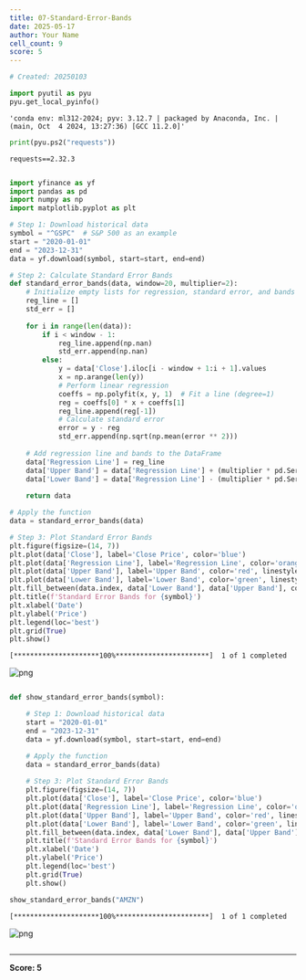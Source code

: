 ```yaml
---
title: 07-Standard-Error-Bands
date: 2025-05-17
author: Your Name
cell_count: 9
score: 5
---
```


```python
# Created: 20250103
```


```python
import pyutil as pyu
pyu.get_local_pyinfo()
```




    'conda env: ml312-2024; pyv: 3.12.7 | packaged by Anaconda, Inc. | (main, Oct  4 2024, 13:27:36) [GCC 11.2.0]'




```python
print(pyu.ps2("requests"))
```

    requests==2.32.3
    



```python

```


```python
import yfinance as yf
import pandas as pd
import numpy as np
import matplotlib.pyplot as plt

# Step 1: Download historical data
symbol = "^GSPC"  # S&P 500 as an example
start = "2020-01-01"
end = "2023-12-31"
data = yf.download(symbol, start=start, end=end)

# Step 2: Calculate Standard Error Bands
def standard_error_bands(data, window=20, multiplier=2):
    # Initialize empty lists for regression, standard error, and bands
    reg_line = []
    std_err = []
    
    for i in range(len(data)):
        if i < window - 1:
            reg_line.append(np.nan)
            std_err.append(np.nan)
        else:
            y = data['Close'].iloc[i - window + 1:i + 1].values
            x = np.arange(len(y))
            # Perform linear regression
            coeffs = np.polyfit(x, y, 1)  # Fit a line (degree=1)
            reg = coeffs[0] * x + coeffs[1]
            reg_line.append(reg[-1])
            # Calculate standard error
            error = y - reg
            std_err.append(np.sqrt(np.mean(error ** 2)))
    
    # Add regression line and bands to the DataFrame
    data['Regression Line'] = reg_line
    data['Upper Band'] = data['Regression Line'] + (multiplier * pd.Series(std_err))
    data['Lower Band'] = data['Regression Line'] - (multiplier * pd.Series(std_err))
    
    return data

# Apply the function
data = standard_error_bands(data)

# Step 3: Plot Standard Error Bands
plt.figure(figsize=(14, 7))
plt.plot(data['Close'], label='Close Price', color='blue')
plt.plot(data['Regression Line'], label='Regression Line', color='orange', linestyle='-')
plt.plot(data['Upper Band'], label='Upper Band', color='red', linestyle='--')
plt.plot(data['Lower Band'], label='Lower Band', color='green', linestyle='--')
plt.fill_between(data.index, data['Lower Band'], data['Upper Band'], color='gray', alpha=0.2)
plt.title(f'Standard Error Bands for {symbol}')
plt.xlabel('Date')
plt.ylabel('Price')
plt.legend(loc='best')
plt.grid(True)
plt.show()
```

    [*********************100%***********************]  1 of 1 completed



    
![png](/mlnotes/images/07-standard-error-bands_4_1.png)
    



```python

```


```python
def show_standard_error_bands(symbol):

    # Step 1: Download historical data
    start = "2020-01-01"
    end = "2023-12-31"
    data = yf.download(symbol, start=start, end=end)

    # Apply the function
    data = standard_error_bands(data)
    
    # Step 3: Plot Standard Error Bands
    plt.figure(figsize=(14, 7))
    plt.plot(data['Close'], label='Close Price', color='blue')
    plt.plot(data['Regression Line'], label='Regression Line', color='orange', linestyle='-')
    plt.plot(data['Upper Band'], label='Upper Band', color='red', linestyle='--')
    plt.plot(data['Lower Band'], label='Lower Band', color='green', linestyle='--')
    plt.fill_between(data.index, data['Lower Band'], data['Upper Band'], color='gray', alpha=0.2)
    plt.title(f'Standard Error Bands for {symbol}')
    plt.xlabel('Date')
    plt.ylabel('Price')
    plt.legend(loc='best')
    plt.grid(True)
    plt.show()
```


```python
show_standard_error_bands("AMZN")
```

    [*********************100%***********************]  1 of 1 completed



    
![png](/mlnotes/images/07-standard-error-bands_7_1.png)
    



```python

```


---
**Score: 5**